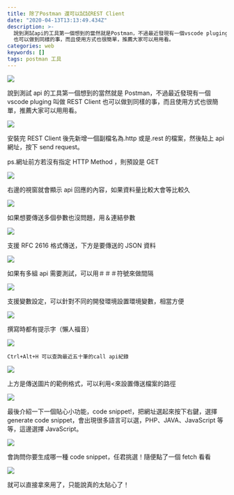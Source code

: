 ```yaml
---
title: 除了Postman 還可以試試REST Client
date: "2020-04-13T13:13:49.434Z"
description: >-
  說到測試api的工具第一個想到的當然就是Postman，不過最近發現有一個vscode pluging叫做REST Client
  也可以做到同樣的事，而且使用方式也很簡單，推薦大家可以用用看。
categories: web
keywords: []
tags: postman 工具
---
```


![](/img/1__5xVuIhXyPMc__KirWlOMi1w.jpeg)

說到測試 api 的工具第一個想到的當然就是 Postman，不過最近發現有一個 vscode pluging 叫做 REST Client 也可以做到同樣的事，而且使用方式也很簡單，推薦大家可以用用看。

![](/img/1__Yp9mGB1OnzNGwqWx5WKGGQ.jpeg)

安裝完 REST Client 後先新增一個副檔名為.http 或是.rest 的檔案，然後貼上 api 網址，按下 send request。

ps.網址前方若沒有指定 HTTP Method ，則預設是 GET

![](/img/1__8AXWFrgsexsASLoiKZv2sA.jpeg)

右邊的視窗就會顯示 api 回應的內容，如果資料量比較大會等比較久

![](/img/1__qj74ttWQgF41biGa1s__MIQ.jpeg)

如果想要傳送多個參數也沒問題，用＆連結參數

![](/img/1__FpCxPMbAE1d0C2DhWe7Icg.jpeg)

支援 RFC 2616 格式傳送，下方是要傳送的 JSON 資料

![](/img/1__jc4__EeVRx0tlkOoo2Kp1iw.jpeg)

如果有多組 api 需要測試，可以用＃＃＃符號來做間隔

![](/img/1__apY3uOvRTUylsjyB2saNQg.jpeg)

支援變數設定，可以針對不同的開發環境設置環境變數，相當方便

![](/img/1__oZh5WWyTlLwOd52hUATWdg.jpeg)

撰寫時都有提示字（懶人福音）

![](/img/1__VMolZWvqmol7vENTzER7NQ.jpeg)

`Ctrl+Alt+H 可以查詢最近五十筆的call api紀錄`

![](/img/1__x6Q1xNYKK5tzlTy6OAFTcw.jpeg)

上方是傳送圖片的範例格式，可以利用<來設置傳送檔案的路徑

![](/img/1__yC9I1YX0towR3brRVXXT1Q.jpeg)

最後介紹一下一個貼心小功能，code snippet!，把網址選起來按下右鍵，選擇 generate code snippet，會出現很多語言可以選，PHP、JAVA、JavaScript 等等，這邊選擇 JavaScript。

![](/img/1__uXDiyd1iScS6B__7E3GwlUA.jpeg)

會詢問你要生成哪一種 code snippet，任君挑選！隨便點了一個 fetch 看看

![](/img/1__4yvRMfKfjzBywLoi5LDMfQ.jpeg)

就可以直接拿來用了，只能說真的太貼心了！
